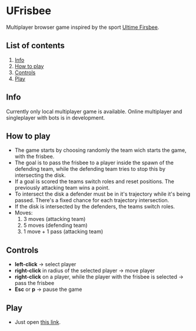 # UFrisbee

Multiplayer browser game inspired by the sport [Ultime Firsbee](https://en.wikipedia.org/wiki/Ultimate_(sport)).

## List of contents

1. [Info](#Info)
1. [How to play](#How-to-play)
1. [Controls](#Controls)
1. [Play](#Play)

## Info

Currently only local multiplayer game is available. Online multiplayer and singleplayer with bots is in development.

## How to play

- The game starts by choosing randomly the team wich starts the game, with the frisbee.
- The goal is to pass the frisbee to a player inside the spawn of the defending team, while the defending team tries to stop this by intersecting the disk.
- If a goal is scored the teams switch roles and reset positions. The previously attacking team wins a point.
- To intersect the disk a defender must be in it's trajectory while it's being passed. There's a fixed chance for each trajectory intersection.
- If the disk is intersected by the defenders, the teams switch roles.
- Moves:
  1. 3 moves (attacking team) 
  1. 5 moves (defending team)
  1. 1 move + 1 pass (attacking team)
  
## Controls

- **left-click** -> select player
- **right-click** in radius of the selected player -> move player 
- **right-click** on a player, while the player with the frisbee is selected -> pass the frisbee 
- **Esc** or **p** -> pause the game

## Play

- Just open [this link](https://goncrust.github.io/UFrisbee/).
